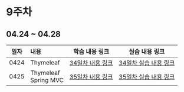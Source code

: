 # 9주차

## 04.24 ~ 04.28

|  일자  | 내용                            |           학습 내용 링크           |          실습 내용 링크           |
|:----:|:------------------------------|:----------------------------:|:---------------------------:|
| 0424 | Thymeleaf<br/>                | [34일차 내용 링크](./day34/course) | [34일차 실습 내용 링크](./day34/hw) |
| 0425 | Thymeleaf<br/>Spring MVC<br/> | [35일차 내용 링크](./day35/course) | [35일차 실습 내용 링크](./day35/hw) |
